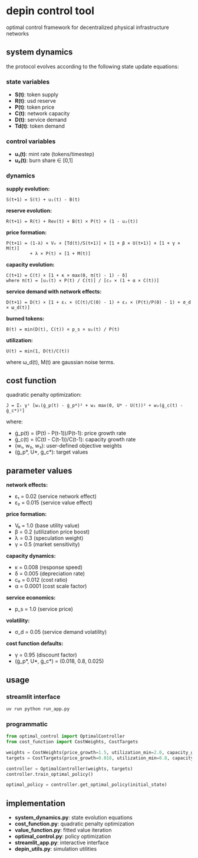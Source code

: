 # depin control tool

optimal control framework for decentralized physical infrastructure networks

## system dynamics

the protocol evolves according to the following state update equations:

### state variables
- **S(t)**: token supply
- **R(t)**: usd reserve 
- **P(t)**: token price
- **C(t)**: network capacity
- **D(t)**: service demand
- **Td(t)**: token demand

### control variables
- **u₁(t)**: mint rate (tokens/timestep)
- **u₂(t)**: burn share ∈ [0,1]

### dynamics

**supply evolution:**
```
S(t+1) = S(t) + u₁(t) - B(t)
```

**reserve evolution:**
```
R(t+1) = R(t) + Rev(t) + B(t) × P(t) × (1 - u₂(t))
```

**price formation:**
```
P(t+1) = (1-λ) × V₀ × [Td(t)/S(t+1)] × [1 + β × U(t+1)] × [1 + γ × M(t)]
         + λ × P(t) × [1 + M(t)]
```

**capacity evolution:**
```
C(t+1) = C(t) × [1 + κ × max(0, π(t) - 1) - δ]
where π(t) = [u₁(t) × P(t) / C(t)] / [c₀ × (1 + α × C(t))]
```

**service demand with network effects:**
```
D(t+1) = D(t) × [1 + ε₁ × (C(t)/C(0) - 1) + ε₂ × (P(t)/P(0) - 1) + σ_d × ω_d(t)]
```

**burned tokens:**
```
B(t) = min(D(t), C(t)) × p_s × u₂(t) / P(t)
```

**utilization:**
```
U(t) = min(1, D(t)/C(t))
```

where ω_d(t), M(t) are gaussian noise terms.

## cost function

quadratic penalty optimization:
```
J = Σₜ γᵗ [w₁(ġ_p(t) - ġ_p*)² + w₂ max(0, U* - U(t))² + w₃(ġ_c(t) - ġ_c*)²]
```

where:
- ġ_p(t) = (P(t) - P(t-1))/P(t-1): price growth rate
- ġ_c(t) = (C(t) - C(t-1))/C(t-1): capacity growth rate
- (w₁, w₂, w₃): user-defined objective weights
- (ġ_p*, U*, ġ_c*): target values

## parameter values

**network effects:**
- ε₁ = 0.02 (service network effect)
- ε₂ = 0.015 (service value effect)

**price formation:**
- V₀ = 1.0 (base utility value)
- β = 0.2 (utilization price boost)
- λ = 0.3 (speculation weight)
- γ = 0.5 (market sensitivity)

**capacity dynamics:**
- κ = 0.008 (response speed)
- δ = 0.005 (depreciation rate) 
- c₀ = 0.012 (cost ratio)
- α = 0.0001 (cost scale factor)

**service economics:**
- p_s = 1.0 (service price)

**volatility:**
- σ_d = 0.05 (service demand volatility)

**cost function defaults:**
- γ = 0.95 (discount factor)
- (ġ_p*, U*, ġ_c*) = (0.018, 0.8, 0.025)

## usage

### streamlit interface
```bash
uv run python run_app.py
```

### programmatic
```python
from optimal_control import OptimalController
from cost_function import CostWeights, CostTargets

weights = CostWeights(price_growth=1.5, utilization_min=2.0, capacity_growth=1.0)
targets = CostTargets(price_growth=0.018, utilization_min=0.8, capacity_growth=0.025)

controller = OptimalController(weights, targets)
controller.train_optimal_policy()

optimal_policy = controller.get_optimal_policy(initial_state)
```

## implementation

- **system_dynamics.py**: state evolution equations
- **cost_function.py**: quadratic penalty optimization
- **value_function.py**: fitted value iteration
- **optimal_control.py**: policy optimization
- **streamlit_app.py**: interactive interface
- **depin_utils.py**: simulation utilities
